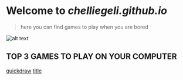 # Welcome to *chelliegeli.github.io*
>here you can find games to play when you are bored


![alt text](https://www.google.com/search?q=gif+hi&rlz=1C1CHBF_enPH1032PH1032&oq=gif+hi&aqs=chrome.0.0i512l10.3224j0j7&sourceid=chrome&ie=UTF-8#imgrc=xfcVft2ILHYgdM)
## **TOP 3 GAMES TO PLAY ON YOUR COMPUTER** 
[quickdraw](https://quickdraw.withgoogle.com/)
[title](https://www.example.com)
